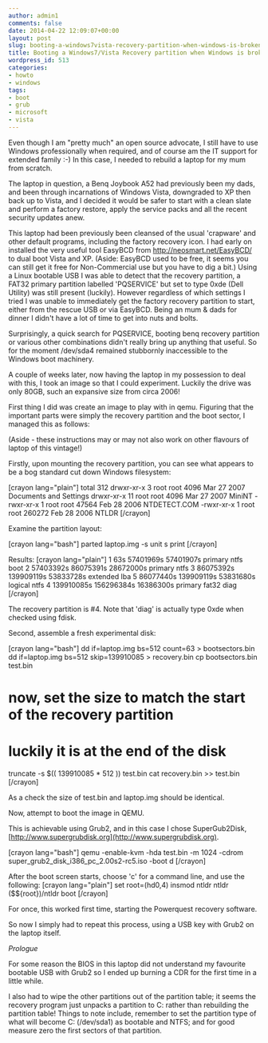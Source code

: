 ```yaml
---
author: admin1
comments: false
date: 2014-04-22 12:09:07+00:00
layout: post
slug: booting-a-windows7vista-recovery-partition-when-windows-is-broken
title: Booting a Windows7/Vista Recovery partition when Windows is broken
wordpress_id: 513
categories:
- howto
- windows
tags:
- boot
- grub
- microsoft
- vista
---
```


Even though I am "pretty much" an open source advocate, I still have to use Windows professionally when required, and of course am the IT support for extended family :-) In this case, I needed to rebuild a laptop for my mum from scratch.

The laptop in question, a Benq Joybook A52 had previously been my dads, and been through incarnations of Windows Vista, downgraded to XP then back up to Vista, and I decided it would be safer to start with a clean slate and perform a factory restore, apply the service packs and all the recent security updates anew.

This laptop had been previously been cleansed of the usual 'crapware' and other default programs, including the factory recovery icon.  I had early on installed the very useful tool EasyBCD from http://neosmart.net/EasyBCD/ to dual boot Vista and XP.  (Aside: EasyBCD used to be free, it seems you can still get it free for Non-Commercial use but you have to dig a bit.)  Using a Linux bootable USB I was able to detect that the recovery partition, a FAT32 primary partition labelled 'PQSERVICE' but set to type 0xde (Dell Utility) was still present (luckily).  However regardless of which settings I tried I was unable to immediately get the factory recovery partition to start, either from the rescue USB or via  EasyBCD.  Being an mum & dads for dinner I didn't have a lot of time to get into nuts and bolts.

Surprisingly, a quick search for PQSERVICE, booting benq recovery partition or various other combinations didn't really bring up anything that useful.  So for the moment /dev/sda4 remained stubbornly inaccessible to the Windows boot machinery.

A couple of weeks later, now having the laptop in my possession to deal with this, I took an image so that I could experiment.  Luckily the drive was only 80GB, such an expansive size from circa 2006!

First thing I did was create an image to play with in qemu.  Figuring that the important parts were simply the recovery partition and the boot sector, I managed this as follows:

(Aside - these instructions may or may not also work on other flavours of laptop of this vintage!)

Firstly, upon mounting the recovery partition, you can see what appears to be a bog standard cut down Windows filesystem:

[crayon lang="plain"]
total 312
drwxr-xr-x  3 root root   4096 Mar 27  2007 Documents and Settings
drwxr-xr-x 11 root root   4096 Mar 27  2007 MiniNT
-rwxr-xr-x  1 root root  47564 Feb 28  2006 NTDETECT.COM
-rwxr-xr-x  1 root root 260272 Feb 28  2006 NTLDR
[/crayon]

Examine the partition layout:

[crayon lang="bash"]
parted laptop.img -s unit s print
[/crayon]

Results:
[crayon lang="plain"]
 1      63s         57401969s   57401907s  primary   ntfs         boot
 2      57403392s   86075391s   28672000s  primary   ntfs
 3      86075392s   139909119s  53833728s  extended               lba
 5      86077440s   139909119s  53831680s  logical   ntfs
 4      139910085s  156296384s  16386300s  primary   fat32        diag
[/crayon]

The recovery partition is #4.  Note that 'diag' is actually type 0xde when checked using fdisk.

Second, assemble a fresh experimental disk:

[crayon lang="bash"]
dd if=laptop.img bs=512 count=63 > bootsectors.bin
dd if=laptop.img bs=512 skip=139910085 > recovery.bin
cp bootsectors.bin test.bin
# now, set the size to match the start of the recovery partition
# luckily it is at the end of the disk
truncate -s $(( 139910085 * 512 )) test.bin 
cat recovery.bin >> test.bin
[/crayon]

As a check the size of test.bin and laptop.img should be identical.

Now, attempt to boot the image in QEMU.

This is achievable using Grub2, and in this case I chose SuperGub2Disk, [http://www.supergrubdisk.org](http://www.supergrubdisk.org).

[crayon lang="bash"]
qemu -enable-kvm  -hda test.bin -m 1024 -cdrom super_grub2_disk_i386_pc_2.00s2-rc5.iso -boot d
[/crayon]

After the boot screen starts, choose 'c' for a command line, and use the following:
[crayon lang="plain"]
set root=(hd0,4)
insmod ntldr
ntldr ($${root})/ntldr
boot
[/crayon]

For once, this worked first time, starting the Powerquest recovery software.

So now I simply had to repeat this process, using a USB key with Grub2 on the laptop itself.


_Prologue_

For some reason the BIOS in this laptop did not understand my favourite bootable USB with Grub2 so I ended up burning a CDR for the first time in a little while.

I also had to wipe the other partitions out of the partition table; it seems the recovery program just unpacks a partition to C: rather than rebuilding the partition table! Things to note include, remember to set the partition type of what will become C: (/dev/sda1) as bootable and NTFS; and for good measure zero the first sectors of that partition.
